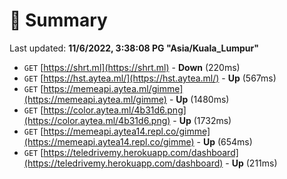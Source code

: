# 📖 Summary
Last updated: **11/6/2022, 3:38:08 PG "Asia/Kuala_Lumpur"**

- `GET` [https://shrt.ml](https://shrt.ml) - **Down** (220ms)
- `GET` [https://hst.aytea.ml/](https://hst.aytea.ml/) - **Up** (567ms)
- `GET` [https://memeapi.aytea.ml/gimme](https://memeapi.aytea.ml/gimme) - **Up** (1480ms)
- `GET` [https://color.aytea.ml/4b31d6.png](https://color.aytea.ml/4b31d6.png) - **Up** (1732ms)
- `GET` [https://memeapi.aytea14.repl.co/gimme](https://memeapi.aytea14.repl.co/gimme) - **Up** (654ms)
- `GET` [https://teledrivemy.herokuapp.com/dashboard](https://teledrivemy.herokuapp.com/dashboard) - **Up** (211ms)
